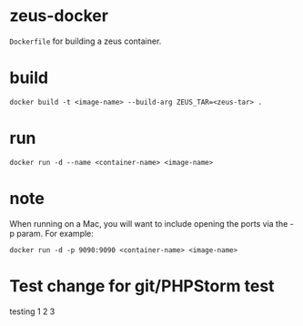 # zeus-docker
`Dockerfile` for building a zeus container.

# build
`docker build -t <image-name> --build-arg ZEUS_TAR=<zeus-tar> .`

# run
`docker run -d --name <container-name> <image-name>`

# note
When running on a Mac, you will want to include opening the ports via the -p param. For example:

`docker run -d -p 9090:9090 <container-name> <image-name>`

# Test change for git/PHPStorm test
testing 1 2 3